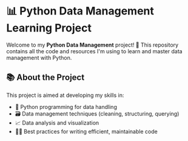 # 📊 Python Data Management Learning Project

Welcome to my **Python Data Management** project! 🚀 This repository contains all the code and resources I'm using to learn and master data management with Python. 

## 📚 About the Project

This project is aimed at developing my skills in:

- 🐍 Python programming for data handling
- 🗃️ Data management techniques (cleaning, structuring, querying)
- 📈 Data analysis and visualization
- 🧑‍💻 Best practices for writing efficient, maintainable code



